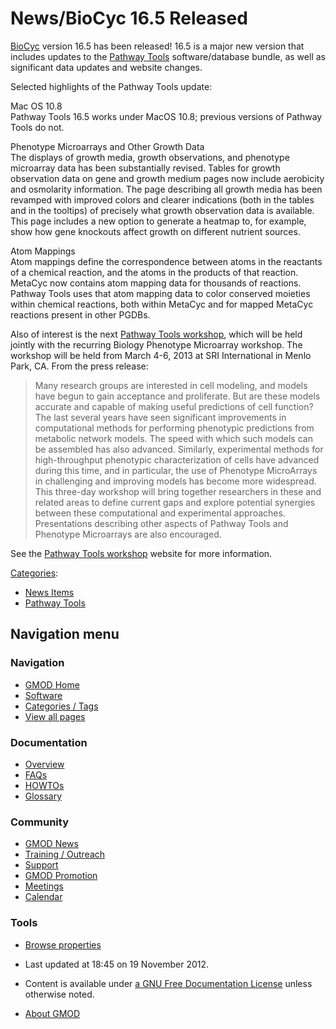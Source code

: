 



<span id="top"></span>




# <span dir="auto">News/BioCyc 16.5 Released</span>









<a href="http://biocyc.org" class="external text"
rel="nofollow">BioCyc</a> version 16.5 has been released! 16.5 is a
major new version that includes updates to the [Pathway
Tools](../Pathway_Tools.1 "Pathway Tools") software/database bundle, as
well as significant data updates and website changes.

Selected highlights of the Pathway Tools update:

Mac OS 10.8  
Pathway Tools 16.5 works under MacOS 10.8; previous versions of Pathway
Tools do not.

Phenotype Microarrays and Other Growth Data  
The displays of growth media, growth observations, and phenotype
microarray data has been substantially revised. Tables for growth
observation data on gene and growth medium pages now include aerobicity
and osmolarity information. The page describing all growth media has
been revamped with improved colors and clearer indications (both in the
tables and in the tooltips) of precisely what growth observation data is
available. This page includes a new option to generate a heatmap to, for
example, show how gene knockouts affect growth on different nutrient
sources.

Atom Mappings  
Atom mappings define the correspondence between atoms in the reactants
of a chemical reaction, and the atoms in the products of that reaction.
MetaCyc now contains atom mapping data for thousands of reactions.
Pathway Tools uses that atom mapping data to color conserved moieties
within chemical reactions, both within MetaCyc and for mapped MetaCyc
reactions present in other PGDBs.

Also of interest is the next
<a href="http://bioinformatics.ai.sri.com/ptools13/"
class="external text" rel="nofollow">Pathway Tools workshop</a>, which
will be held jointly with the recurring Biology Phenotype Microarray
workshop. The workshop will be held from March 4-6, 2013 at SRI
International in Menlo Park, CA. From the press release:

> Many research groups are interested in cell modeling, and models have
> begun to gain acceptance and proliferate. But are these models
> accurate and capable of making useful predictions of cell function?
> The last several years have seen significant improvements in
> computational methods for performing phenotypic predictions from
> metabolic network models. The speed with which such models can be
> assembled has also advanced. Similarly, experimental methods for
> high-throughput phenotypic characterization of cells have advanced
> during this time, and in particular, the use of Phenotype MicroArrays
> in challenging and improving models has become more widespread. This
> three-day workshop will bring together researchers in these and
> related areas to define current gaps and explore potential synergies
> between these computational and experimental approaches. Presentations
> describing other aspects of Pathway Tools and Phenotype Microarrays
> are also encouraged.

See the <a href="http://bioinformatics.ai.sri.com/ptools13/"
class="external text" rel="nofollow">Pathway Tools workshop</a> website
for more information.




[Categories](../Special%3ACategories "Special%3ACategories"):

- [News Items](../Category%3ANews_Items "Category%3ANews Items")
- [Pathway Tools](../Category%3APathway_Tools "Category%3APathway Tools")






## Navigation menu






### 



<a href="../Main_Page"
style="background-image: url(../../images/GMOD-cogs.png);"
title="Visit the main page"></a>


### Navigation



- <span id="n-GMOD-Home">[GMOD Home](../Main_Page)</span>
- <span id="n-Software">[Software](../GMOD_Components)</span>
- <span id="n-Categories-.2F-Tags">[Categories /
  Tags](../Categories)</span>
- <span id="n-View-all-pages">[View all
  pages](../Special:AllPages)</span>




### Documentation



- <span id="n-Overview">[Overview](../Overview)</span>
- <span id="n-FAQs">[FAQs](../Category%3AFAQ)</span>
- <span id="n-HOWTOs">[HOWTOs](../Category%3AHOWTO)</span>
- <span id="n-Glossary">[Glossary](../Glossary)</span>




### Community



- <span id="n-GMOD-News">[GMOD News](../GMOD_News)</span>
- <span id="n-Training-.2F-Outreach">[Training /
  Outreach](../Training_and_Outreach)</span>
- <span id="n-Support">[Support](../Support)</span>
- <span id="n-GMOD-Promotion">[GMOD Promotion](../GMOD_Promotion)</span>
- <span id="n-Meetings">[Meetings](../Meetings)</span>
- <span id="n-Calendar">[Calendar](../Calendar)</span>




### Tools

- <span id="t-smwbrowselink"><a href="../Special%3ABrowse/News-2FBioCyc_16.5_Released"
  rel="smw-browse">Browse properties</a></span>



- <span id="footer-info-lastmod">Last updated at 18:45 on 19 November
  2012.</span>
<!-- - <span id="footer-info-viewcount">6,722 page views.</span> -->
- <span id="footer-info-copyright">Content is available under
  <a href="http://www.gnu.org/licenses/fdl-1.3.html" class="external"
  rel="nofollow">a GNU Free Documentation License</a> unless otherwise
  noted.</span>

<!-- -->

- <span id="footer-places-about">[About
  GMOD](../GMOD%3AAbout "GMOD%3AAbout")</span>

<!-- -->




